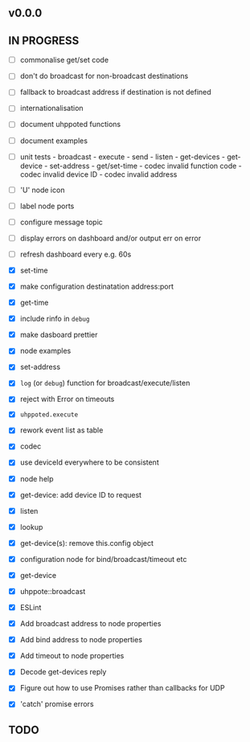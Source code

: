 ## v0.0.0

## IN PROGRESS

- [ ] commonalise get/set code
- [ ] don't do broadcast for non-broadcast destinations
- [ ] fallback to broadcast address if destination is not defined
- [ ] internationalisation
- [ ] document uhppoted functions
- [ ] document examples
- [ ] unit tests
      - broadcast
      - execute
      - send
      - listen
      - get-devices
      - get-device
      - set-address
      - get/set-time
      - codec invalid function code
      - codec invalid device ID
      - codec invalid address

- [ ] 'U' node icon
- [ ] label node ports
- [ ] configure message topic
- [ ] display errors on dashboard and/or output err on error
- [ ] refresh dashboard every e.g. 60s

- [x] set-time
- [x] make configuration destinatation address:port
- [x] get-time
- [x] include rinfo in `debug`
- [x] make dasboard prettier
- [x] node examples
- [x] set-address
- [x] `log` (or `debug`) function for broadcast/execute/listen
- [x] reject with Error on timeouts
- [x] `uhppoted.execute`
- [x] rework event list as table
- [x] codec
- [x] use deviceId everywhere to be consistent
- [x] node help
- [x] get-device: add device ID to request
- [x] listen
- [x] lookup
- [x] get-device(s): remove this.config object
- [x] configuration node for bind/broadcast/timeout etc
- [x] get-device
- [x] uhppote::broadcast
- [x] ESLint
- [x] Add broadcast address to node properties
- [x] Add bind address to node properties
- [x] Add timeout to node properties
- [x] Decode get-devices reply
- [x] Figure out how to use Promises rather than callbacks for UDP
- [x] 'catch' promise errors

## TODO


